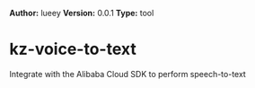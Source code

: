 **Author:** lueey
**Version:** 0.0.1
**Type:** tool



# kz-voice-to-text
Integrate with the Alibaba Cloud SDK to perform speech-to-text
